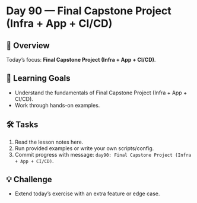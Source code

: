 # Day 90 — Final Capstone Project (Infra + App + CI/CD)

## 📖 Overview
Today’s focus: **Final Capstone Project (Infra + App + CI/CD)**.

## 🎯 Learning Goals
- Understand the fundamentals of Final Capstone Project (Infra + App + CI/CD).
- Work through hands-on examples.

## 🛠️ Tasks
1. Read the lesson notes here.
2. Run provided examples or write your own scripts/config.
3. Commit progress with message: `day90: Final Capstone Project (Infra + App + CI/CD)`.

## 💡 Challenge
- Extend today’s exercise with an extra feature or edge case.
